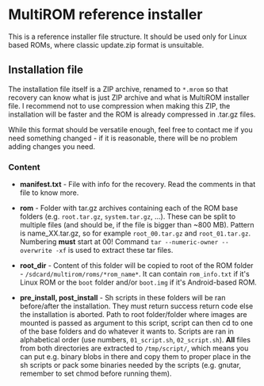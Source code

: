 # MultiROM reference installer
This is a reference installer file structure.
It should be used only for Linux
based ROMs, where classic update.zip format is unsuitable.

## Installation file
The installation file itself is a ZIP archive, renamed to `*.mrom` so that
recovery can know what is just ZIP archive and what is MultiROM
installer
file.
I recommend not to use compression when making this ZIP, the installation
will be faster and the ROM is already compressed in .tar.gz files.

While this format should be versatile enough, feel free to contact me if you
need something changed - if it is reasonable, there will be no problem
adding changes you need.

### Content
* **manifest.txt** - File with info for the recovery. Read the comments in that
                     file to know more.

* **rom** - Folder with tar.gz archives containing each of the ROM base folders
            (e.g. `root.tar.gz`, `system.tar.gz`, ...). These can be split to
            multiple files (and should be, if the file is bigger than ~800 MB).
            Pattern is name_XX.tar.gz, so for example `root_00.tar.gz` and
            `root_01.tar.gz`. Numbering __must__ start at 00!
            Command `tar --numeric-owner --overwrite -xf` is used to extract
            these tar files.

* **root_dir** - Content of this folder will be copied to root of the ROM
                 folder - `/sdcard/multirom/roms/*rom_name*`. It can contain
                 `rom_info.txt` if it's Linux ROM or the `boot` folder and/or
                 `boot.img` if it's Android-based ROM.

* **pre_install, post_install** - Sh scripts in these folders will be ran
                before/after the installation. They must return success return
                code else the installation is aborted. Path to root
                folder/folder where images are mounted is
                passed as argument to this script, script can then cd to one of
                the base folders and do whatever it wants to. Scripts are ran
                in alphabetical order (use numbers, `01_script.sh`, `02_script.sh`).
                **All** files from both directories are extracted to `/tmp/script/`,
                which means you can put e.g. binary blobs in there and copy them
                to proper place in the sh scripts or pack some binaries needed
                by the scripts (e.g. gnutar, remember to set chmod before running them).
